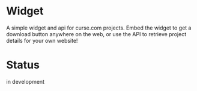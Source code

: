 # Widget

A simple widget and api for curse.com projects. Embed the widget to get a
download button anywhere on the web, or use the API to retrieve project details
for your own website!

# Status

in development